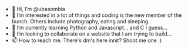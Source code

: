 - 👋 Hi, I’m @ubasombia
- 👀 I’m interested in a lot of things and coding is the new member of the bunch. Others include photography, eating and sleeping..
- 🌱 I’m currently learning Python and Javascript... and C I guess...
- 💞️ I’m looking to collaborate on a website that I am trying to build...
- 📫 How to reach me. There's dm's here innit? Shoot me one :)

<!---
ubasombia/ubasombia is a ✨ special ✨ repository because its `README.md` (this file) appears on your GitHub profile.
You can click the Preview link to take a look at your changes.
--->
